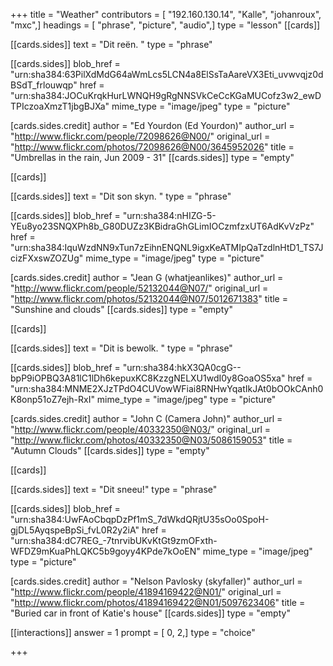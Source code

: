 +++
title = "Weather"
contributors = [ "192.160.130.14", "Kalle", "johanroux", "mxc",]
headings = [ "phrase", "picture", "audio",]
type = "lesson"
[[cards]]

[[cards.sides]]
text = "Dit reën. "
type = "phrase"

[[cards.sides]]
blob_href = "urn:sha384:63PilXdMdG64aWmLcs5LCN4a8ElSsTaAareVX3Eti_uvwvqjz0dBSdT_frlouwqp"
href = "urn:sha384:JOCuKrqkHurLWNQH9gRgNNSVkCeCcKGaMUCofz3w2_ewDTPIczoaXmzT1jbgBJXa"
mime_type = "image/jpeg"
type = "picture"

[cards.sides.credit]
author = "Ed Yourdon (Ed Yourdon)"
author_url = "http://www.flickr.com/people/72098626@N00/"
original_url = "http://www.flickr.com/photos/72098626@N00/3645952026"
title = "Umbrellas in the rain, Jun 2009 - 31"
[[cards.sides]]
type = "empty"

[[cards]]

[[cards.sides]]
text = "Dit son skyn. "
type = "phrase"

[[cards.sides]]
blob_href = "urn:sha384:nHIZG-5-YEu8yo23SNQXPh8b_G80DUZz3KBidraGhGLimIOCzmfzxUT6AdKvVzPz"
href = "urn:sha384:IquWzdNN9xTun7zEihnENQNL9igxKeATMIpQaTzdlnHtD1_TS7JcizFXxswZOZUg"
mime_type = "image/jpeg"
type = "picture"

[cards.sides.credit]
author = "Jean G (whatjeanlikes)"
author_url = "http://www.flickr.com/people/52132044@N07/"
original_url = "http://www.flickr.com/photos/52132044@N07/5012671383"
title = "Sunshine and clouds"
[[cards.sides]]
type = "empty"

[[cards]]

[[cards.sides]]
text = "Dit is bewolk. "
type = "phrase"

[[cards.sides]]
blob_href = "urn:sha384:hkX3QA0cgG--bpP9iOPBQ3A81lC1lDh6kepuxKC8KzzgNELXU1wdI0y8GoaOS5xa"
href = "urn:sha384:MNME2XJzTPdO4CUVowWFiai8RNHwYqatIkJAt0bOOkCAnh0K8onp51oZ7ejh-RxI"
mime_type = "image/jpeg"
type = "picture"

[cards.sides.credit]
author = "John C (Camera John)"
author_url = "http://www.flickr.com/people/40332350@N03/"
original_url = "http://www.flickr.com/photos/40332350@N03/5086159053"
title = "Autumn Clouds"
[[cards.sides]]
type = "empty"

[[cards]]

[[cards.sides]]
text = "Dit sneeu!"
type = "phrase"

[[cards.sides]]
blob_href = "urn:sha384:UwFAoCbqpDzPf1mS_7dWkdQRjtU35sOo0SpoH-gjDL5AyqspeBpSi_fvL0R2y2iA"
href = "urn:sha384:dC7REG_-7tnrvibUKvKtGt9zmOFxth-WFDZ9mKuaPhLQKC5b9goyy4KPde7kOoEN"
mime_type = "image/jpeg"
type = "picture"

[cards.sides.credit]
author = "Nelson Pavlosky (skyfaller)"
author_url = "http://www.flickr.com/people/41894169422@N01/"
original_url = "http://www.flickr.com/photos/41894169422@N01/5097623406"
title = "Buried car in front of Katie's house"
[[cards.sides]]
type = "empty"

[[interactions]]
answer = 1
prompt = [ 0, 2,]
type = "choice"

+++
